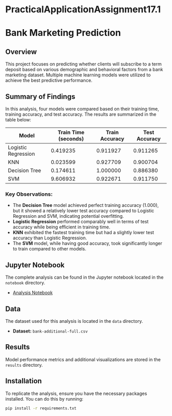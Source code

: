 # PracticalApplicationAssignment17.1

# Bank Marketing Prediction

## Overview
This project focuses on predicting whether clients will subscribe to a term deposit based on various demographic and behavioral factors from a bank marketing dataset. Multiple machine learning models were utilized to achieve the best predictive performance.

## Summary of Findings
In this analysis, four models were compared based on their training time, training accuracy, and test accuracy. The results are summarized in the table below:

| Model               | Train Time (seconds) | Train Accuracy | Test Accuracy |
|---------------------|----------------------|----------------|---------------|
| Logistic Regression  | 0.419235             | 0.911927       | 0.911265      |
| KNN                  | 0.023599             | 0.927709       | 0.900704      |
| Decision Tree        | 0.174611             | 1.000000       | 0.886380      |
| SVM                  | 9.606932             | 0.922671       | 0.911750      |

### Key Observations:
- The **Decision Tree** model achieved perfect training accuracy (1.000), but it showed a relatively lower test accuracy compared to Logistic Regression and SVM, indicating potential overfitting.
- **Logistic Regression** performed comparably well in terms of test accuracy while being efficient in training time.
- **KNN** exhibited the fastest training time but had a slightly lower test accuracy than Logistic Regression.
- The **SVM** model, while having good accuracy, took significantly longer to train compared to other models.

## Jupyter Notebook
The complete analysis can be found in the Jupyter notebook located in the `notebook` directory.

- [Analysis Notebook](prompt_III.ipynb)

## Data
The dataset used for this analysis is located in the `data` directory.

- **Dataset:** `bank-additional-full.csv`

## Results
Model performance metrics and additional visualizations are stored in the `results` directory.

## Installation
To replicate the analysis, ensure you have the necessary packages installed. You can do this by running:
```bash
pip install -r requirements.txt

